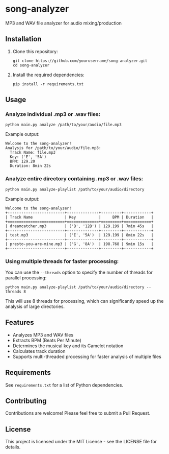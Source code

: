 # song-analyzer
MP3 and WAV file analyzer for audio mixing/production

## Installation

1. Clone this repository:
   ```
   git clone https://github.com/yourusername/song-analyzer.git
   cd song-analyzer
   ```

2. Install the required dependencies:
   ```
   pip install -r requirements.txt
   ```

## Usage

### Analyze individual .mp3 or .wav files:
```
python main.py analyze /path/to/your/audio/file.mp3
```

Example output:
```
Welcome to the song-analyzer!
Analysis for /path/to/your/audio/file.mp3:
  Track Name: file.mp3
  Key: ('E', '5A')
  BPM: 129.20
  Duration: 8min 22s
```

### Analyze entire directory containing .mp3 or .wav files:
```
python main.py analyze-playlist /path/to/your/audio/directory
```

Example output:
```
Welcome to the song-analyzer!
+-------------------------+--------------+---------+------------+
| Track Name              | Key          |     BPM | Duration   |
+=========================+==============+=========+============+
| dreamcatcher.mp3        | ('B', '12B') | 129.199 | 7min 45s   |
+-------------------------+--------------+---------+------------+
| test.mp3                | ('E', '5A')  | 129.199 | 8min 22s   |
+-------------------------+--------------+---------+------------+
| presto-you-are-mine.mp3 | ('G', '8A')  | 198.768 | 9min 15s   |
+-------------------------+--------------+---------+------------+
```

### Using multiple threads for faster processing:

You can use the `--threads` option to specify the number of threads for parallel processing:

```
python main.py analyze-playlist /path/to/your/audio/directory --threads 8
```

This will use 8 threads for processing, which can significantly speed up the analysis of large directories.

## Features

- Analyzes MP3 and WAV files
- Extracts BPM (Beats Per Minute)
- Determines the musical key and its Camelot notation
- Calculates track duration
- Supports multi-threaded processing for faster analysis of multiple files

## Requirements

See `requirements.txt` for a list of Python dependencies.

## Contributing

Contributions are welcome! Please feel free to submit a Pull Request.

## License

This project is licensed under the MIT License - see the LICENSE file for details.